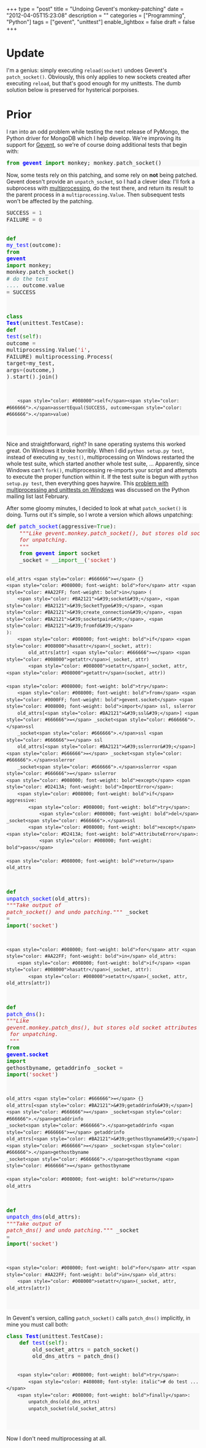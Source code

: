 +++
type = "post"
title = "Undoing Gevent's monkey-patching"
date = "2012-04-05T15:23:08"
description = ""
categories = ["Programming", "Python"]
tags = ["gevent", "unittest"]
enable_lightbox = false
draft = false
+++

<h1 id="update">Update</h1>
<p>I'm a genius: simply executing <code>reload(socket)</code> undoes Gevent's
<code>patch_socket()</code>. Obviously, this only applies to new sockets created
after executing <code>reload</code>, but that's good enough for my unittests. The
dumb solution below is preserved for hysterical porpoises.</p>
<h1 id="prior">Prior</h1>
<p>I ran into an odd problem while testing the next release of PyMongo, the
Python driver for MongoDB which I help develop. We're improving its
support for <a href="http://www.gevent.org/">Gevent</a>, so we're of course doing
additional tests that begin with:</p>
<div class="codehilite" style="background: #f8f8f8"><pre style="line-height: 125%"><span style="color: #008000; font-weight: bold">from</span> <span style="color: #0000FF; font-weight: bold">gevent</span> <span style="color: #008000; font-weight: bold">import</span> monkey; monkey<span style="color: #666666">.</span>patch_socket()
</pre></div>


<p>Now, some tests rely on this patching, and some rely on <strong>not</strong> being
patched. Gevent doesn't provide an <code>unpatch_socket</code>, so I had a clever
idea: I'll fork a subprocess with
<a href="http://docs.python.org/library/multiprocessing.html">multiprocessing</a>,
do the test there, and return its result to the parent process in a
<code>multiprocessing.Value</code>. Then subsequent tests won't be affected by the
patching.</p>
<div class="codehilite" style="background: #f8f8f8"><pre style="line-height: 125%">SUCCESS <span style="color: #666666">=</span> <span style="color: #666666">1</span>
FAILURE <span style="color: #666666">=</span> <span style="color: #666666">0</span>

<span style="color: #008000; font-weight: bold">def</span> <span style="color: #0000FF">my_test</span>(outcome):
    <span style="color: #008000; font-weight: bold">from</span> <span style="color: #0000FF; font-weight: bold">gevent</span> <span style="color: #008000; font-weight: bold">import</span> monkey; monkey<span style="color: #666666">.</span>patch_socket()
    <span style="color: #408080; font-style: italic"># do the test ....</span>
    outcome<span style="color: #666666">.</span>value <span style="color: #666666">=</span> SUCCESS

<span style="color: #008000; font-weight: bold">class</span> <span style="color: #0000FF; font-weight: bold">Test</span>(unittest<span style="color: #666666">.</span>TestCase):
    <span style="color: #008000; font-weight: bold">def</span> <span style="color: #0000FF">test</span>(<span style="color: #008000">self</span>):
        outcome <span style="color: #666666">=</span> multiprocessing<span style="color: #666666">.</span>Value(<span style="color: #BA2121">&#39;i&#39;</span>, FAILURE)
        multiprocessing<span style="color: #666666">.</span>Process(
            target<span style="color: #666666">=</span>my_test,
            args<span style="color: #666666">=</span>(outcome,)
        )<span style="color: #666666">.</span>start()<span style="color: #666666">.</span>join()

        <span style="color: #008000">self</span><span style="color: #666666">.</span>assertEqual(SUCCESS, outcome<span style="color: #666666">.</span>value)
</pre></div>


<p>Nice and straightforward, right? In sane operating systems this worked
great. On Windows it broke horribly. When I did <code>python setup.py test</code>,
instead of executing <code>my_test()</code>, multiprocessing on Windows restarted
the whole test suite, which started another whole test suite, ...
Apparently, since Windows can't <code>fork()</code>, multiprocessing re-imports
your script and attempts to execute the proper function within it. If
the test suite is begun with <code>python setup.py test</code>, then everything
goes haywire. This <a href="http://mail.python.org/pipermail/python-list/2011-February/1266451.html">problem with multiprocessing and unittests on
Windows</a>
was discussed on the Python mailing list last February.</p>
<p>After some gloomy minutes, I decided to look at what <code>patch_socket()</code> is
doing. Turns out it's simple, so I wrote a version which allows
unpatching:</p>
<div class="codehilite" style="background: #f8f8f8"><pre style="line-height: 125%"><span style="color: #008000; font-weight: bold">def</span> <span style="color: #0000FF">patch_socket</span>(aggressive<span style="color: #666666">=</span><span style="color: #008000">True</span>):
    <span style="color: #BA2121; font-style: italic">&quot;&quot;&quot;Like gevent.monkey.patch_socket(), but stores old socket attributes</span>
<span style="color: #BA2121; font-style: italic">    for unpatching.</span>
<span style="color: #BA2121; font-style: italic">    &quot;&quot;&quot;</span>
    <span style="color: #008000; font-weight: bold">from</span> <span style="color: #0000FF; font-weight: bold">gevent</span> <span style="color: #008000; font-weight: bold">import</span> socket
    _socket <span style="color: #666666">=</span> <span style="color: #008000">__import__</span>(<span style="color: #BA2121">&#39;socket&#39;</span>)

    old_attrs <span style="color: #666666">=</span> {}
    <span style="color: #008000; font-weight: bold">for</span> attr <span style="color: #AA22FF; font-weight: bold">in</span> (
        <span style="color: #BA2121">&#39;socket&#39;</span>, <span style="color: #BA2121">&#39;SocketType&#39;</span>, <span style="color: #BA2121">&#39;create_connection&#39;</span>, <span style="color: #BA2121">&#39;socketpair&#39;</span>, <span style="color: #BA2121">&#39;fromfd&#39;</span>
    ):
        <span style="color: #008000; font-weight: bold">if</span> <span style="color: #008000">hasattr</span>(_socket, attr):
            old_attrs[attr] <span style="color: #666666">=</span> <span style="color: #008000">getattr</span>(_socket, attr)
            <span style="color: #008000">setattr</span>(_socket, attr, <span style="color: #008000">getattr</span>(socket, attr))

    <span style="color: #008000; font-weight: bold">try</span>:
        <span style="color: #008000; font-weight: bold">from</span> <span style="color: #0000FF; font-weight: bold">gevent.socket</span> <span style="color: #008000; font-weight: bold">import</span> ssl, sslerror
        old_attrs[<span style="color: #BA2121">&#39;ssl&#39;</span>] <span style="color: #666666">=</span> _socket<span style="color: #666666">.</span>ssl
        _socket<span style="color: #666666">.</span>ssl <span style="color: #666666">=</span> ssl
        old_attrs[<span style="color: #BA2121">&#39;sslerror&#39;</span>] <span style="color: #666666">=</span> _socket<span style="color: #666666">.</span>sslerror
        _socket<span style="color: #666666">.</span>sslerror <span style="color: #666666">=</span> sslerror
    <span style="color: #008000; font-weight: bold">except</span> <span style="color: #D2413A; font-weight: bold">ImportError</span>:
        <span style="color: #008000; font-weight: bold">if</span> aggressive:
            <span style="color: #008000; font-weight: bold">try</span>:
                <span style="color: #008000; font-weight: bold">del</span> _socket<span style="color: #666666">.</span>ssl
            <span style="color: #008000; font-weight: bold">except</span> <span style="color: #D2413A; font-weight: bold">AttributeError</span>:
                <span style="color: #008000; font-weight: bold">pass</span>

    <span style="color: #008000; font-weight: bold">return</span> old_attrs


<span style="color: #008000; font-weight: bold">def</span> <span style="color: #0000FF">unpatch_socket</span>(old_attrs):
    <span style="color: #BA2121; font-style: italic">&quot;&quot;&quot;Take output of patch_socket() and undo patching.&quot;&quot;&quot;</span>
    _socket <span style="color: #666666">=</span> <span style="color: #008000">__import__</span>(<span style="color: #BA2121">&#39;socket&#39;</span>)

    <span style="color: #008000; font-weight: bold">for</span> attr <span style="color: #AA22FF; font-weight: bold">in</span> old_attrs:
        <span style="color: #008000; font-weight: bold">if</span> <span style="color: #008000">hasattr</span>(_socket, attr):
            <span style="color: #008000">setattr</span>(_socket, attr, old_attrs[attr])


<span style="color: #008000; font-weight: bold">def</span> <span style="color: #0000FF">patch_dns</span>():
    <span style="color: #BA2121; font-style: italic">&quot;&quot;&quot;Like gevent.monkey.patch_dns(), but stores old socket attributes</span>
<span style="color: #BA2121; font-style: italic">    for unpatching.</span>
<span style="color: #BA2121; font-style: italic">    &quot;&quot;&quot;</span>
    <span style="color: #008000; font-weight: bold">from</span> <span style="color: #0000FF; font-weight: bold">gevent.socket</span> <span style="color: #008000; font-weight: bold">import</span> gethostbyname, getaddrinfo
    _socket <span style="color: #666666">=</span> <span style="color: #008000">__import__</span>(<span style="color: #BA2121">&#39;socket&#39;</span>)

    old_attrs <span style="color: #666666">=</span> {}
    old_attrs[<span style="color: #BA2121">&#39;getaddrinfo&#39;</span>] <span style="color: #666666">=</span> _socket<span style="color: #666666">.</span>getaddrinfo
    _socket<span style="color: #666666">.</span>getaddrinfo <span style="color: #666666">=</span> getaddrinfo
    old_attrs[<span style="color: #BA2121">&#39;gethostbyname&#39;</span>] <span style="color: #666666">=</span> _socket<span style="color: #666666">.</span>gethostbyname
    _socket<span style="color: #666666">.</span>gethostbyname <span style="color: #666666">=</span> gethostbyname

    <span style="color: #008000; font-weight: bold">return</span> old_attrs


<span style="color: #008000; font-weight: bold">def</span> <span style="color: #0000FF">unpatch_dns</span>(old_attrs):
    <span style="color: #BA2121; font-style: italic">&quot;&quot;&quot;Take output of patch_dns() and undo patching.&quot;&quot;&quot;</span>
    _socket <span style="color: #666666">=</span> <span style="color: #008000">__import__</span>(<span style="color: #BA2121">&#39;socket&#39;</span>)

    <span style="color: #008000; font-weight: bold">for</span> attr <span style="color: #AA22FF; font-weight: bold">in</span> old_attrs:
        <span style="color: #008000">setattr</span>(_socket, attr, old_attrs[attr])
</pre></div>


<p>In Gevent's version, calling <code>patch_socket()</code> calls <code>patch_dns()</code>
implicitly, in mine you must call both:</p>
<div class="codehilite" style="background: #f8f8f8"><pre style="line-height: 125%"><span style="color: #008000; font-weight: bold">class</span> <span style="color: #0000FF; font-weight: bold">Test</span>(unittest<span style="color: #666666">.</span>TestCase):
    <span style="color: #008000; font-weight: bold">def</span> <span style="color: #0000FF">test</span>(<span style="color: #008000">self</span>):
        old_socket_attrs <span style="color: #666666">=</span> patch_socket()
        old_dns_attrs <span style="color: #666666">=</span> patch_dns()

        <span style="color: #008000; font-weight: bold">try</span>:
            <span style="color: #408080; font-style: italic"># do test ...</span>
        <span style="color: #008000; font-weight: bold">finally</span>:
            unpatch_dns(old_dns_attrs)
            unpatch_socket(old_socket_attrs)
</pre></div>


<p>Now I don't need multiprocessing at all.</p>
    